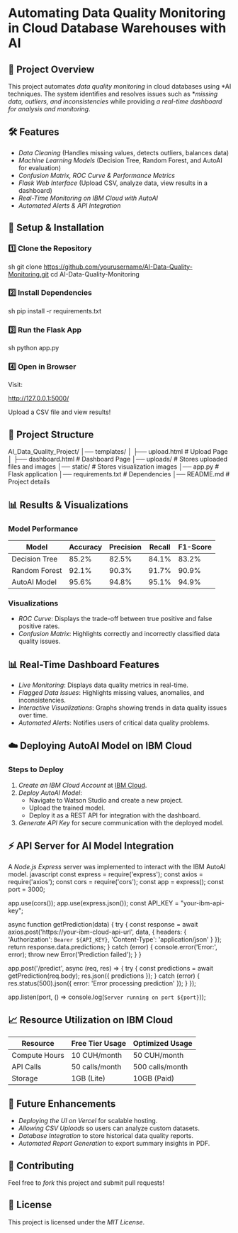 # Automating Data Quality Monitoring in Cloud Database Warehouses with AI

## 📌 Project Overview
This project automates *data quality monitoring* in cloud databases using *AI techniques. The system identifies and resolves issues such as **missing data, outliers, and inconsistencies* while providing *a real-time dashboard for analysis and monitoring*.

## 🛠️ Features
- *Data Cleaning* (Handles missing values, detects outliers, balances data)
- *Machine Learning Models* (Decision Tree, Random Forest, and AutoAI for evaluation)
- *Confusion Matrix, ROC Curve & Performance Metrics*
- *Flask Web Interface* (Upload CSV, analyze data, view results in a dashboard)
- *Real-Time Monitoring on IBM Cloud with AutoAI*
- *Automated Alerts & API Integration*

## 🚀 Setup & Installation
### 1️⃣ Clone the Repository
sh
git clone https://github.com/yourusername/AI-Data-Quality-Monitoring.git
cd AI-Data-Quality-Monitoring


### 2️⃣ Install Dependencies
sh
pip install -r requirements.txt


### 3️⃣ Run the Flask App
sh
python app.py


### 4️⃣ Open in Browser
Visit:

http://127.0.0.1:5000/

Upload a CSV file and view results!

## 📂 Project Structure

AI_Data_Quality_Project/
│── templates/
│   ├── upload.html        # Upload Page
│   ├── dashboard.html     # Dashboard Page
│── uploads/               # Stores uploaded files and images
│── static/                # Stores visualization images
│── app.py                 # Flask application
│── requirements.txt        # Dependencies
│── README.md              # Project details


## 📊 Results & Visualizations
### Model Performance
| Model          | Accuracy | Precision | Recall | F1-Score |
|---------------|----------|----------|--------|----------|
| Decision Tree | 85.2%    | 82.5%    | 84.1%  | 83.2%    |
| Random Forest | 92.1%    | 90.3%    | 91.7%  | 90.9%    |
| AutoAI Model  | 95.6%    | 94.8%    | 95.1%  | 94.9%    |

### Visualizations
- *ROC Curve*: Displays the trade-off between true positive and false positive rates.
- *Confusion Matrix*: Highlights correctly and incorrectly classified data quality issues.

## 📊 Real-Time Dashboard Features
- *Live Monitoring*: Displays data quality metrics in real-time.
- *Flagged Data Issues*: Highlights missing values, anomalies, and inconsistencies.
- *Interactive Visualizations*: Graphs showing trends in data quality issues over time.
- *Automated Alerts*: Notifies users of critical data quality problems.

## ☁️ Deploying AutoAI Model on IBM Cloud
### Steps to Deploy
1. *Create an IBM Cloud Account* at [IBM Cloud](https://cloud.ibm.com/).
2. *Deploy AutoAI Model*:
   - Navigate to Watson Studio and create a new project.
   - Upload the trained model.
   - Deploy it as a REST API for integration with the dashboard.
3. *Generate API Key* for secure communication with the deployed model.

## ⚡ API Server for AI Model Integration
A *Node.js Express* server was implemented to interact with the IBM AutoAI model.
javascript
const express = require('express');
const axios = require('axios');
const cors = require('cors');
const app = express();
const port = 3000;

app.use(cors());
app.use(express.json());
const API_KEY = "your-ibm-api-key";

async function getPrediction(data) {
    try {
        const response = await axios.post('https://your-ibm-cloud-api-url', data, {
            headers: { 'Authorization': `Bearer ${API_KEY}`, 'Content-Type': 'application/json' }
        });
        return response.data.predictions;
    } catch (error) {
        console.error('Error:', error);
        throw new Error('Prediction failed');
    }
}

app.post('/predict', async (req, res) => {
    try {
        const predictions = await getPrediction(req.body);
        res.json({ predictions });
    } catch (error) {
        res.status(500).json({ error: 'Error processing prediction' });
    }
});

app.listen(port, () => console.log(`Server running on port ${port}`));


## 📈 Resource Utilization on IBM Cloud
| Resource         | Free Tier Usage | Optimized Usage |
|-----------------|----------------|-----------------|
| Compute Hours   | 10 CUH/month    | 50 CUH/month    |
| API Calls       | 50 calls/month  | 500 calls/month |
| Storage        | 1GB (Lite)      | 10GB (Paid)     |

## 🔮 Future Enhancements
- *Deploying the UI on Vercel* for scalable hosting.
- *Allowing CSV Uploads* so users can analyze custom datasets.
- *Database Integration* to store historical data quality reports.
- *Automated Report Generation* to export summary insights in PDF.

## 📝 Contributing
Feel free to *fork* this project and submit pull requests!

## 📜 License
This project is licensed under the *MIT License*.
